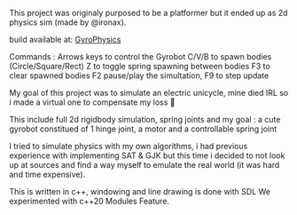 This project was originaly purposed to be a platformer but it ended up as 2d physics sim (made by @ironax).

build available at:
[GyroPhysics](https://ironax.itch.io/gyrophysics)

Commands :
    Arrows keys to control the Gyrobot
    C/V/B to spawn bodies (Circle/Square/Rect)
    Z to toggle spring spawning between bodies
    F3 to clear spawned bodies
    F2 pause/play the simultation, F9 to step update

My goal of this project was to simulate an electric unicycle, mine died IRL so i made a virtual one to compensate my loss 🗿

This include full 2d rigidbody simulation, spring joints and my goal :
a cute gyrobot constitued of 1 hinge joint, a motor and a controllable spring joint

I tried to simulate physics with my own algorithms, i had previous experience with implementing SAT & GJK but this time i decided to not look up at sources and find a way myself to emulate the real world (it was hard and time expensive).

This is written in c++, windowing and line drawing is done with SDL
We experimented with c++20 Modules Feature.
